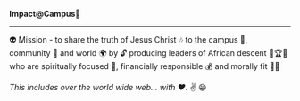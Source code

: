 **Impact@Campus**:pray:

-----
:alien: Mission - to share the truth of Jesus Christ :notes: to the campus :school:, community :house_with_garden: and world :earth_africa: by :unlock: producing leaders of African descent :key::trophy::briefcase: who are spiritually focused :star2:, financially responsible :moneybag: and morally fit :muscle::grey_exclamation:

*This includes over the world wide web... with :heart:.*
:v:
:grin: